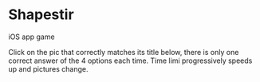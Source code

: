 # Shapestir
iOS app game

Click on the pic that correctly matches its title below, there is only one correct answer of the 4 options each time. Time limi progressively speeds up and pictures change.
